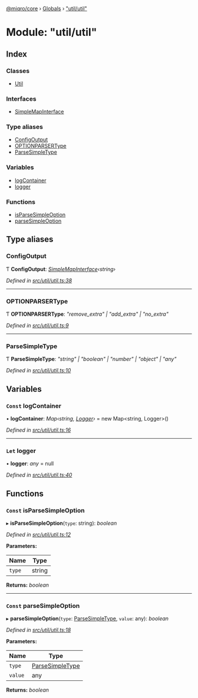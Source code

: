 [@miqro/core](../README.md) › [Globals](../globals.md) › ["util/util"](_util_util_.md)

# Module: "util/util"

## Index

### Classes

* [Util](../classes/_util_util_.util.md)

### Interfaces

* [SimpleMapInterface](../interfaces/_util_util_.simplemapinterface.md)

### Type aliases

* [ConfigOutput](_util_util_.md#configoutput)
* [OPTIONPARSERType](_util_util_.md#optionparsertype)
* [ParseSimpleType](_util_util_.md#parsesimpletype)

### Variables

* [logContainer](_util_util_.md#const-logcontainer)
* [logger](_util_util_.md#let-logger)

### Functions

* [isParseSimpleOption](_util_util_.md#const-isparsesimpleoption)
* [parseSimpleOption](_util_util_.md#const-parsesimpleoption)

## Type aliases

###  ConfigOutput

Ƭ **ConfigOutput**: *[SimpleMapInterface](../interfaces/_util_util_.simplemapinterface.md)‹string›*

*Defined in [src/util/util.ts:38](https://github.com/claukers/miqro-core/blob/5cb140c/src/util/util.ts#L38)*

___

###  OPTIONPARSERType

Ƭ **OPTIONPARSERType**: *"remove_extra" | "add_extra" | "no_extra"*

*Defined in [src/util/util.ts:9](https://github.com/claukers/miqro-core/blob/5cb140c/src/util/util.ts#L9)*

___

###  ParseSimpleType

Ƭ **ParseSimpleType**: *"string" | "boolean" | "number" | "object" | "any"*

*Defined in [src/util/util.ts:10](https://github.com/claukers/miqro-core/blob/5cb140c/src/util/util.ts#L10)*

## Variables

### `Const` logContainer

• **logContainer**: *Map‹string, [Logger](../interfaces/_util_logger_.logger.md)›* = new Map<string, Logger>()

*Defined in [src/util/util.ts:16](https://github.com/claukers/miqro-core/blob/5cb140c/src/util/util.ts#L16)*

___

### `Let` logger

• **logger**: *any* = null

*Defined in [src/util/util.ts:40](https://github.com/claukers/miqro-core/blob/5cb140c/src/util/util.ts#L40)*

## Functions

### `Const` isParseSimpleOption

▸ **isParseSimpleOption**(`type`: string): *boolean*

*Defined in [src/util/util.ts:12](https://github.com/claukers/miqro-core/blob/5cb140c/src/util/util.ts#L12)*

**Parameters:**

Name | Type |
------ | ------ |
`type` | string |

**Returns:** *boolean*

___

### `Const` parseSimpleOption

▸ **parseSimpleOption**(`type`: [ParseSimpleType](_util_util_.md#parsesimpletype), `value`: any): *boolean*

*Defined in [src/util/util.ts:18](https://github.com/claukers/miqro-core/blob/5cb140c/src/util/util.ts#L18)*

**Parameters:**

Name | Type |
------ | ------ |
`type` | [ParseSimpleType](_util_util_.md#parsesimpletype) |
`value` | any |

**Returns:** *boolean*
